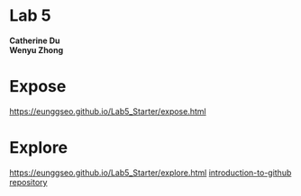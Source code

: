 # Lab 5 
**Catherine Du**\
**Wenyu Zhong**

# Expose
https://eunggseo.github.io/Lab5_Starter/expose.html

# Explore
https://eunggseo.github.io/Lab5_Starter/explore.html
[introduction-to-github repository](https://github.com/Eunggseo/introduction-to-github)
